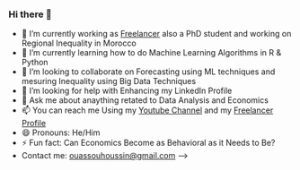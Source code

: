 ### Hi there 👋

- 🔭 I’m currently working as [Freelancer](https://www.freelancer.com/u/KolmanOuassou) also a PhD student and working on Regional Inequality in Morocco
- 🌱 I’m currently learning how to do Machine Learning Algorithms in R & Python
- 👯 I’m looking to collaborate on Forecasting using ML techniques and mesuring Inequality using Big Data Techniques
- 🤔 I’m looking for help with Enhancing my LinkedIn Profile
- 💬 Ask me about anaything retated to Data Analysis and Economics
- 📫 You can reach me Using my [Youtube Channel](https://www.youtube.com/channel/UCWI0rEQHO4z0lcwGmnhe7gA) and my [Freelancer Profile](https://www.freelancer.com/u/KolmanOuassou)
- 😄 Pronouns: He/Him
- ⚡ Fun fact: Can Economics Become as Behavioral as it Needs to Be?
- Contact me: ouassouhoussin@gmail.com 
-->
